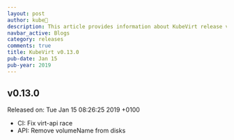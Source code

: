 ```yaml
---
layout: post
author: kube🤖
description: This article provides information about KubeVirt release v0.13.0 changes
navbar_active: Blogs
category: releases
comments: true
title: KubeVirt v0.13.0
pub-date: Jan 15
pub-year: 2019
---
```



## v0.13.0

Released on: Tue Jan 15 08:26:25 2019 +0100

- CI: Fix virt-api race
- API: Remove volumeName from disks
